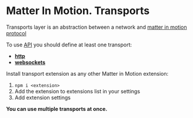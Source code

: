 # Matter In Motion. Transports

Transports layer is an abstraction between a network and [matter in motion protocol](https://github.com/matter-in-motion/mm/blob/master/docs/protocol.md)

To use [API](https://github.com/matter-in-motion/mm/blob/master/docs/api.md) you should define at least one transport:

* __[http](https://github.com/matter-in-motion/mm-http)__
* __[websockets](https://github.com/matter-in-motion/mm-websockets)__

Install transport extension as any other Matter in Motion extension:

1. `npm i <extension>`
2. Add the extension to extensions list in your settings
3. Add extension settings

__You can use multiple transports at once.__
